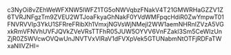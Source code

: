 c3NyOi8vZEhWeWFXNW5lWFZ1TG5oNWVqbzFNakV4T21GMWRHaGZZV1Z6TVRJNFgzTm9ZVEU2WTJoaFkyaGhNakF0YVdWMFpqcHdiR0ZwYmpwT01FNVRVVlp3YkU1SFRreFRibXh1VmxjNGVsWjNMejl2WW1aemNHRnlZVzA5VGxkRmVFNVhUVFJQVkZVeVRsTTFhR05JUW5OYVV6VnFZakl3Sm5CeWIzUnZjR0Z5WVcwOVQwUnJNVTVxVlRaV1dFVXpVek5GTUNabmNtOTFjRDFaTWxaNllVZHI=
